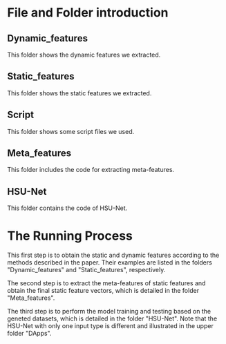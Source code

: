 # File and Folder introduction

## Dynamic_features
This folder shows the dynamic features we extracted.

## Static_features
This folder shows the static features we extracted.

## Script
This folder shows some script files we used.

## Meta_features
This folder includes the code for extracting meta-features.

## HSU-Net
This folder contains the code of HSU-Net.

# The Running Process

This first step is to obtain the static and dynamic features according to the methods described in the paper. Their examples are listed in the folders "Dynamic_features" and "Static_features", respectively.

The second step is to extract the meta-features of static features and obtain the final static feature vectors, which is detailed in the folder "Meta_features".

The third step is to perform the model training and testing based on the geneted datasets, which is detailed in the folder "HSU-Net". Note that the HSU-Net with only one input type is different and illustrated in the upper folder "DApps".